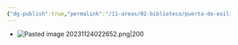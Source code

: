```yaml
---
{"dg-publish":true,"permalink":"/11-areas/02-biblioteca/puerta-de-exilio-porta-d-esilio/","noteIcon":""}
---
```


- ![Pasted image 20231124022652.png|200](/img/user/11%20%C3%81reas%20%E2%9A%99/02%20Biblioteca/%F0%9F%92%BE%20Adjuntos/Pasted%20image%2020231124022652.png)